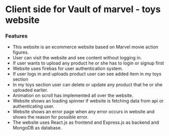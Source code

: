 # Client side for Vault of marvel - toys website


### Features

- This website is an ecommerce website based on Marvel movie action figures.
- User can visit the website and see content without logging in.
- If user wants to upload any product he or she has to login or signup first
- Website uses firebas for user authentication system.
- If user logs in and uploads product user can see added item in my toys section
- In my toys section user can delete or update any product that he or she uploaded earlier.
- Animation on scroll has implemented all over the website.
- Website shows an loading spinner if website is fetching data from api or authenticating user.
- Website shows an error page when any error occurs in website and shows the reason for possible error.
- The website uses React.js as frontend and Express.js as backend and MongoDB as database.